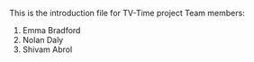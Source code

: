 This is the introduction file for TV-Time project
Team members: 
1. Emma Bradford
2. Nolan Daly
3. Shivam Abrol
